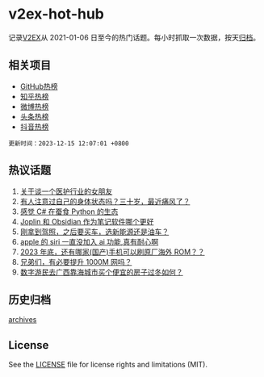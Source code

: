 # v2ex-hot-hub

 记录[V2EX](https://www.v2ex.com/)从 2021-01-06 日至今的热门话题。每小时抓取一次数据，按天[归档](archives)。
 
 ## 相关项目

- [GitHub热榜](https://github.com/it985/github-hot-hub)
- [知乎热榜](https://github.com/it985/zhihu-hot-hub)
- [微博热榜](https://github.com/it985/weibo-hot-hub)
- [头条热榜](https://github.com/it985/toutiao-hot-hub)
- [抖音热榜](https://github.com/it985/douyin-hot-hub)


 `更新时间：2023-12-15 12:07:01 +0800`

## 热议话题

1. [关于谈一个医护行业的女朋友](https://www.v2ex.com/t/1000349)
1. [有人注意过自己的身体状态吗？三十岁，最近痛风了？](https://www.v2ex.com/t/1000334)
1. [感觉 C# 在蚕食 Python 的生态](https://www.v2ex.com/t/1000331)
1. [Joplin 和 Obsidian 作为笔记软件哪个更好](https://www.v2ex.com/t/1000378)
1. [刚拿到驾照，之后要买车，选新能源还是油车？](https://www.v2ex.com/t/1000550)
1. [apple 的 siri 一直没加入 ai 功能,真有耐心啊](https://www.v2ex.com/t/1000397)
1. [2023 年底，还有哪家(国产)手机可以刷原厂海外 ROM？？](https://www.v2ex.com/t/1000463)
1. [兄弟们，有必要提升 1000M 网吗？](https://www.v2ex.com/t/1000415)
1. [数字游民去广西靠海城市买个便宜的房子过冬如何？](https://www.v2ex.com/t/1000554)

## 历史归档

[archives](archives)

## License

See the [LICENSE](LICENSE) file for license rights and limitations (MIT).
